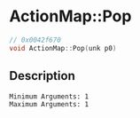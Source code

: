 # ActionMap::Pop
```c
// 0x0042f670
void ActionMap::Pop(unk p0)
```
## Description
```
Minimum Arguments: 1
Maximum Arguments: 1
```
